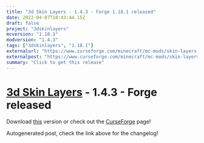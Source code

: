 ```yaml
---
title: "3d Skin Layers - 1.4.3 - Forge 1.18.1 released"
date: 2022-04-07T18:43:44.15Z
draft: false
project: "3dskinlayers"
mcversion: "1.18.1"
modversion: "1.4.3"
tags: ["3dskinlayers", "1.18.1"]
externalurl: "https://www.curseforge.com/minecraft/mc-mods/skin-layers-3d/files/3739536"
externalpost: "https://www.curseforge.com/minecraft/mc-mods/skin-layers-3d/files/3739536"
summary: "Click to get this release"
---
```

# [3d Skin Layers](/project/3dskinlayers) - 1.4.3 - Forge released
Download [this](https://www.curseforge.com/minecraft/mc-mods/skin-layers-3d/files/3739536) version or check out the [CurseForge](https://www.curseforge.com/minecraft/mc-mods/skin-layers-3d) page!

Autogenerated post, check the link above for the changelog!

